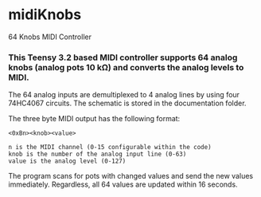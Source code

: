 # midiKnobs
64 Knobs MIDI Controller
### This Teensy 3.2 based MIDI controller supports 64 analog knobs (analog pots 10 kΩ) and converts the analog levels to MIDI.

The 64 analog inputs are demultiplexed to 4 analog lines by using four 74HC4067 circuits. The schematic is stored in the documentation folder.

The three byte MIDI output has the following format:

    <0xBn><knob><value>

    n is the MIDI channel (0-15 configurable within the code)
    knob is the number of the analog input line (0-63)
    value is the analog level (0-127)

The program scans for pots with changed values and send the new values immediately. Regardless, all 64 values are updated within 16 seconds.
